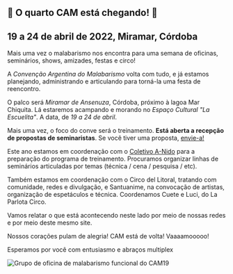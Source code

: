## 🎉 O quarto CAM está chegando! 🎉
## 19 a 24 de abril de 2022, Miramar, Córdoba

Mais uma vez o malabarismo nos encontra para uma semana de oficinas, seminários, shows, amizades, festas e circo!

A _Convenção Argentina do Malabarismo_ volta com tudo, e já estamos planejando, administrando e articulando para torná-la uma festa de reencontro.

O palco será _Miramar de Ansenuza_, Córdoba, próximo à lagoa Mar Chiquita. Lá estaremos acampando e morando no _Espaço Cultural "La Escuelita"_. A data, de _19 a 24 de abril_.

Mais uma vez, o foco do conve será o treinamento. **Está aberta a recepção de propostas de seminaristas**. Se você tiver uma proposta, [envie-a!](#)

Este ano estamos em coordenação com o [Coletivo A-Nido](https://colectivoanido.com) para a preparação do programa de treinamento. Procuramos organizar linhas de seminários articuladas por temas (técnica / cena / pesquisa / etc).

Também estamos em coordenação com o Circo del Litoral, tratando com comunidade, redes e divulgação, e Santuanime, na convocação de artistas, organização de espetáculos e técnica. Coordenamos Cuete e Luci, do La Parlota Circo.

Vamos relatar o que está acontecendo neste lado por meio de nossas redes e por meio deste mesmo site.

Nossos corações pulam de alegria! CAM está de volta! Vaaaamooooo!

Esperamos por você com entusiasmo e abraços multiplex

![Grupo de oficina de malabarismo funcional do CAM19](/img/artículos/funcional.jpg)
